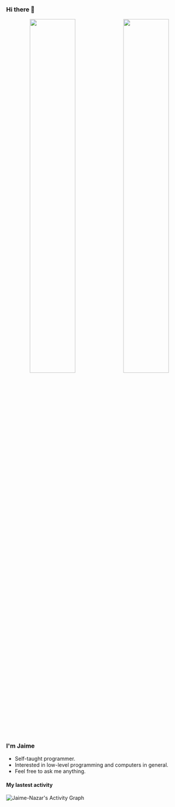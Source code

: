 <h3>Hi there 👋</h3>

<p align="center">
  <img width="49.5%" src="https://github-readme-stats.vercel.app/api?username=JaimeNA&title_color=6FDA44&text_color=FFFFFF&show_icons=true&icon_color=6FDA44&include_all_commits=true&count_private=true&theme=dark" />
  <img width="49.5%" src="https://github-readme-streak-stats.herokuapp.com/?user=JaimeNA&title_color=6FDA44&text_color=FFFFFF&show_icons=true&icon_color=6FDA44&include_all_commits=true&count_private=true&theme=dark" />
</p>

<h3>I'm Jaime</h3>

<ul>
  <li> Self-taught programmer. </li>
  <li> Interested in low-level programming and computers in general. </li>
  <li> Feel free to ask me anything. </li>
</ul>

<h4>My lastest activity</h4>

<img alt="Jaime-Nazar's Activity Graph" src="https://activity-graph.herokuapp.com/graph/?username=JaimeNA&bg_color=000&color=fff&line=00E676&point=fff&hide_border=true" /></a>

